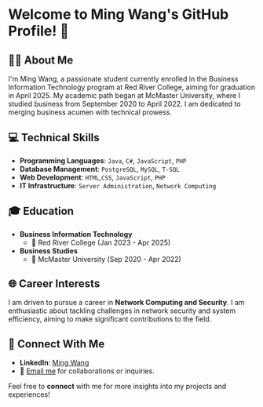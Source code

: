 # Welcome to Ming Wang's GitHub Profile! 🌟

## 🙋‍♂️ About Me
I'm Ming Wang, a passionate student currently enrolled in the Business Information Technology program at Red River College, aiming for graduation in April 2025. My academic path began at McMaster University, where I studied business from September 2020 to April 2022. I am dedicated to merging business acumen with technical prowess.

## 💻 Technical Skills
- **Programming Languages**: `Java`, `C#`, `JavaScript`, `PHP`
- **Database Management**: `PostgreSQL`, `MySQL`, `T-SQL`
- **Web Development**: `HTML`,`CSS`, `JavaScript`, `PHP`
- **IT Infrastructure**: `Server Administration`, `Network Computing`

## 🎓 Education
- **Business Information Technology**
  - 🏫 Red River College (Jan 2023 - Apr 2025)
- **Business Studies**
  - 🏫 McMaster University (Sep 2020 - Apr 2022)

## 🌐 Career Interests
I am driven to pursue a career in **Network Computing and Security**. I am enthusiastic about tackling challenges in network security and system efficiency, aiming to make significant contributions to the field.

## 🔗 Connect With Me
- **LinkedIn**: [Ming Wang](https://www.linkedin.com/in/wangm236)
- 📧 [Email me](mailto:mingwang@academic.rrc.ca) for collaborations or inquiries.

Feel free to **connect** with me for more insights into my projects and experiences!


